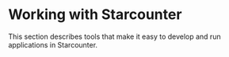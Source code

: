 # Working with Starcounter

This section describes tools that make it easy to develop and run applications in Starcounter.



